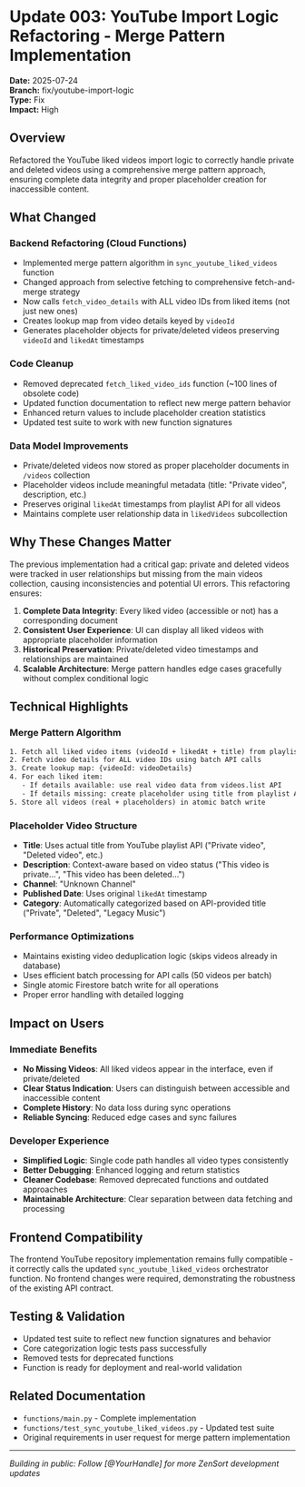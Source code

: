 # Update 003: YouTube Import Logic Refactoring - Merge Pattern Implementation

**Date:** 2025-07-24  
**Branch:** fix/youtube-import-logic  
**Type:** Fix  
**Impact:** High

## Overview

Refactored the YouTube liked videos import logic to correctly handle private and deleted videos using a comprehensive merge pattern approach, ensuring complete data integrity and proper placeholder creation for inaccessible content.

## What Changed

### Backend Refactoring (Cloud Functions)

- Implemented merge pattern algorithm in `sync_youtube_liked_videos` function
- Changed approach from selective fetching to comprehensive fetch-and-merge strategy
- Now calls `fetch_video_details` with ALL video IDs from liked items (not just new ones)
- Creates lookup map from video details keyed by `videoId`
- Generates placeholder objects for private/deleted videos preserving `videoId` and `likedAt` timestamps

### Code Cleanup

- Removed deprecated `fetch_liked_video_ids` function (~100 lines of obsolete code)
- Updated function documentation to reflect new merge pattern behavior
- Enhanced return values to include placeholder creation statistics
- Updated test suite to work with new function signatures

### Data Model Improvements

- Private/deleted videos now stored as proper placeholder documents in `/videos` collection
- Placeholder videos include meaningful metadata (title: "Private video", description, etc.)
- Preserves original `likedAt` timestamps from playlist API for all videos
- Maintains complete user relationship data in `likedVideos` subcollection

## Why These Changes Matter

The previous implementation had a critical gap: private and deleted videos were tracked in user relationships but missing from the main videos collection, causing inconsistencies and potential UI errors. This refactoring ensures:

1. **Complete Data Integrity**: Every liked video (accessible or not) has a corresponding document
2. **Consistent User Experience**: UI can display all liked videos with appropriate placeholder information
3. **Historical Preservation**: Private/deleted video timestamps and relationships are maintained
4. **Scalable Architecture**: Merge pattern handles edge cases gracefully without complex conditional logic

## Technical Highlights

### Merge Pattern Algorithm

```txt
1. Fetch all liked video items (videoId + likedAt + title) from playlist API
2. Fetch video details for ALL video IDs using batch API calls  
3. Create lookup map: {videoId: videoDetails}
4. For each liked item:
   - If details available: use real video data from videos.list API
   - If details missing: create placeholder using title from playlist API
5. Store all videos (real + placeholders) in atomic batch write
```

### Placeholder Video Structure

- **Title**: Uses actual title from YouTube playlist API ("Private video", "Deleted video", etc.)
- **Description**: Context-aware based on video status ("This video is private...", "This video has been deleted...")
- **Channel**: "Unknown Channel"  
- **Published Date**: Uses original `likedAt` timestamp
- **Category**: Automatically categorized based on API-provided title ("Private", "Deleted", "Legacy Music")

### Performance Optimizations

- Maintains existing video deduplication logic (skips videos already in database)
- Uses efficient batch processing for API calls (50 videos per batch)
- Single atomic Firestore batch write for all operations
- Proper error handling with detailed logging

## Impact on Users

### Immediate Benefits

- **No Missing Videos**: All liked videos appear in the interface, even if private/deleted
- **Clear Status Indication**: Users can distinguish between accessible and inaccessible content
- **Complete History**: No data loss during sync operations
- **Reliable Syncing**: Reduced edge cases and sync failures

### Developer Experience

- **Simplified Logic**: Single code path handles all video types consistently
- **Better Debugging**: Enhanced logging and return statistics
- **Cleaner Codebase**: Removed deprecated functions and outdated approaches
- **Maintainable Architecture**: Clear separation between data fetching and processing

## Frontend Compatibility

The frontend YouTube repository implementation remains fully compatible - it correctly calls the updated `sync_youtube_liked_videos` orchestrator function. No frontend changes were required, demonstrating the robustness of the existing API contract.

## Testing & Validation

- Updated test suite to reflect new function signatures and behavior
- Core categorization logic tests pass successfully
- Removed tests for deprecated functions
- Function is ready for deployment and real-world validation

## Related Documentation

- `functions/main.py` - Complete implementation
- `functions/test_sync_youtube_liked_videos.py` - Updated test suite
- Original requirements in user request for merge pattern implementation

---
*Building in public: Follow [@YourHandle] for more ZenSort development updates*
